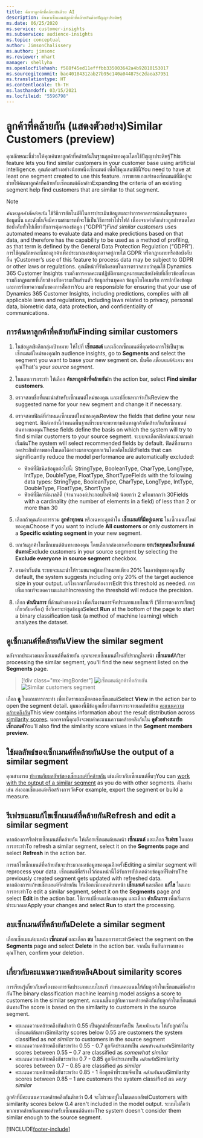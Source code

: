 ```yaml
---
title: ค้นหาลูกค้าที่คล้ายกันด้วย AI
description: ค้นหาเซ็กเมนต์ลูกค้าที่คล้ายกันด้วยปัญญาประดิษฐ์
ms.date: 06/25/2020
ms.service: customer-insights
ms.subservice: audience-insights
ms.topic: conceptual
author: JimsonChalissery
ms.author: jimsonc
ms.reviewer: mhart
manager: shellyha
ms.openlocfilehash: f588f45ed11efffbb335003642a4b92810153017
ms.sourcegitcommit: bae40184312ab27b95c140a044875c2daea37951
ms.translationtype: HT
ms.contentlocale: th-TH
ms.lasthandoff: 03/15/2021
ms.locfileid: "5596798"
---
```

# <a name="similar-customers-preview"></a><span data-ttu-id="bce59-103">ลูกค้าที่คล้ายกัน (แสดงตัวอย่าง)</span><span class="sxs-lookup"><span data-stu-id="bce59-103">Similar Customers (preview)</span></span>

<span data-ttu-id="bce59-104">คุณลักษณะนี้ช่วยให้คุณค้นหาลูกค้าที่คล้ายกันในฐานลูกค้าของคุณโดยใช้ปัญญาประดิษฐ์</span><span class="sxs-lookup"><span data-stu-id="bce59-104">This feature lets you find similar customers in your customer base using artificial intelligence.</span></span> <span data-ttu-id="bce59-105">คุณต้องสร้างอย่างน้อยหนึ่งเซ็กเมนต์ เพื่อใช้คุณสมบัตินี้</span><span class="sxs-lookup"><span data-stu-id="bce59-105">You need to have at least one segment created to use this feature.</span></span> <span data-ttu-id="bce59-106">การขยายเกณฑ์ของเซ็กเมนต์ที่มีอยู่จะช่วยให้ค้นหาลูกค้าที่คล้ายกับเซ็กเมนต์ดังกล่าว</span><span class="sxs-lookup"><span data-stu-id="bce59-106">Expanding the criteria of an existing segment help find customers that are similar to that segment.</span></span>

> [!NOTE]
> <span data-ttu-id="bce59-107">*ค้นหาลูกค้าที่คล้ายกัน* ใช้วิธีการอัตโนมัติในการประเมินข้อมูลและทำการคาดการณ์บนพื้นฐานของข้อมูลนั้น และดังนั้นจึงมีความสามารถที่จะใช้เป็นวิธีการทำโปรไฟล์ เนื่องจากคำดังกล่าวถูกกำหนดโดยข้อบังคับทั่วไปเกี่ยวกับการคุ้มครองข้อมูล ("GDPR")</span><span class="sxs-lookup"><span data-stu-id="bce59-107">*Find similar customers* uses automated means to evaluate data and make predictions based on that data, and therefore has the capability to be used as a method of profiling, as that term is defined by the General Data Protection Regulation (“GDPR”).</span></span> <span data-ttu-id="bce59-108">การใช้คุณลักษณะนี้ของลูกค้าเพื่อประมวลผลข้อมูลอาจอยู่ภายใต้ GDPR หรือกฎหมายหรือข้อบังคับอื่น ๆ</span><span class="sxs-lookup"><span data-stu-id="bce59-108">Customer’s use of this feature to process data may be subject to GDPR or other laws or regulations.</span></span> <span data-ttu-id="bce59-109">คุณมีหน้าที่รับผิดชอบในการตรวจสอบว่าคุณใช้ Dynamics 365 Customer Insights รวมถึงการคาดคะเนปฏิบัติตามกฎหมายและข้อบังคับที่เกี่ยวข้องทั้งหมด รวมถึงกฎหมายที่เกี่ยวข้องกับความเป็นส่วนตัว ข้อมูลส่วนบุคคล ข้อมูลไบโอเมตริก การปกป้องข้อมูล และการรักษาความลับของการสื่อสาร</span><span class="sxs-lookup"><span data-stu-id="bce59-109">You are responsible for ensuring that your use of Dynamics 365 Customer Insights, including predictions, complies with all applicable laws and regulations, including laws related to privacy, personal data, biometric data, data protection, and confidentiality of communications.</span></span>

## <a name="finding-similar-customers"></a><span data-ttu-id="bce59-110">การค้นหาลูกค้าที่คล้ายกัน</span><span class="sxs-lookup"><span data-stu-id="bce59-110">Finding similar customers</span></span>

1. <span data-ttu-id="bce59-111">ในข้อมูลเชิงลึกกลุ่มเป้าหมาย ให้ไปที่ **เซ็กเมนต์** และเลือกเซ็กเมนต์ที่คุณต้องการใช้เป็นฐานเซ็กเมนต์ใหม่ของคุณ</span><span class="sxs-lookup"><span data-stu-id="bce59-111">In audience insights, go to **Segments** and select the segment you want to base your new segment on.</span></span> <span data-ttu-id="bce59-112">นั่นคือ *เซ็กเมนต์ต้นทาง* ของคุณ</span><span class="sxs-lookup"><span data-stu-id="bce59-112">That's your *source segment*.</span></span>

1. <span data-ttu-id="bce59-113">ในแถบการกระทำ ให้เลือก **ค้นหาลูกค้าที่คล้ายกัน**</span><span class="sxs-lookup"><span data-stu-id="bce59-113">In the action bar, select **Find similar customers**.</span></span>

1. <span data-ttu-id="bce59-114">ตรวจสอบชื่อที่แนะนำสำหรับเซ็กเมนต์ใหม่ของคุณ และเปลี่ยนหากจำเป็น</span><span class="sxs-lookup"><span data-stu-id="bce59-114">Review the suggested name for your new segment and change it if necessary.</span></span>

1. <span data-ttu-id="bce59-115">ตรวจสอบฟิลด์ที่กำหนดเซ็กเมนต์ใหม่ของคุณ</span><span class="sxs-lookup"><span data-stu-id="bce59-115">Review the fields that define your new segment.</span></span> <span data-ttu-id="bce59-116">ฟิลด์เหล่านี้กำหนดพื้นฐานที่ระบบจะพยายามค้นหาลูกค้าที่คล้ายกันกับเซ็กเมนต์ต้นทางของคุณ</span><span class="sxs-lookup"><span data-stu-id="bce59-116">These fields define the basis on which the system will try to find similar customers to your source segment.</span></span> <span data-ttu-id="bce59-117">ระบบจะเลือกฟิลด์แนะนำตามค่าเริ่มต้น</span><span class="sxs-lookup"><span data-stu-id="bce59-117">The system will select recommended fields by default.</span></span>
  <span data-ttu-id="bce59-118">ฟิลด์ที่สามารถลดประสิทธิภาพของโมเดลได้อย่างมากจะถูกยกเว้นโดยอัตโนมัติ:</span><span class="sxs-lookup"><span data-stu-id="bce59-118">Fields that can significantly reduce the model performance are automatically excluded:</span></span>
  
   - <span data-ttu-id="bce59-119">ฟิลด์ที่มีชนิดข้อมูลต่อไปนี้: StringType, BooleanType, CharType, LongType, IntType, DoubleType, FloatType, ShortType</span><span class="sxs-lookup"><span data-stu-id="bce59-119">Fields with the following data types: StringType, BooleanType, CharType, LongType, IntType, DoubleType, FloatType, ShortType</span></span>
   - <span data-ttu-id="bce59-120">ฟิลด์ที่มีคาร์ดินาลลิตี้ (จำนวนองค์ประกอบในฟิลด์) น้อยกว่า 2 หรือมากกว่า 30</span><span class="sxs-lookup"><span data-stu-id="bce59-120">Fields with a cardinality (the number of elements in a field) of less than 2 or more than 30</span></span>

1. <span data-ttu-id="bce59-121">เลือกถ้าคุณต้องการรวม **ลูกค้าทุกคน** หรือเฉพาะลูกค้าใน **เซ็กเมนต์ที่มีอยู่เฉพาะ** ในเซ็กเมนต์ใหม่ของคุณ</span><span class="sxs-lookup"><span data-stu-id="bce59-121">Choose if you want to include **All customers** or only customers in a **Specific existing segment** in your new segment.</span></span>

1. <span data-ttu-id="bce59-122">ยกเว้นลูกค้าในเซ็กเมนต์ต้นทางของคุณ โดยเลือกกล่องกาเครื่องหมาย **ยกเว้นทุกคนในเซ็กเมนต์ต้นทาง**</span><span class="sxs-lookup"><span data-stu-id="bce59-122">Exclude customers in your source segment by selecting the **Exclude everyone in source segment** checkbox.</span></span>

1. <span data-ttu-id="bce59-123">ตามค่าเริ่มต้น ระบบจะแนะนำให้รวมขนาดผู้ชมเป้าหมายเพียง 20% ในเอาต์พุตของคุณ</span><span class="sxs-lookup"><span data-stu-id="bce59-123">By default, the system suggests including only 20% of the target audience size in your output.</span></span> <span data-ttu-id="bce59-124">แก้ไขเกณฑ์นี้ตามต้องการ</span><span class="sxs-lookup"><span data-stu-id="bce59-124">Edit this threshold as needed.</span></span> <span data-ttu-id="bce59-125">การเพิ่มเกณฑ์จะลดความแม่นยำ</span><span class="sxs-lookup"><span data-stu-id="bce59-125">Increasing the threshold will reduce the precision.</span></span>

1. <span data-ttu-id="bce59-126">เลือก **ดำเนินการ** ที่ด้านล่างของหน้า เพื่อเริ่มงานการจัดประเภทแบบไบนารี (วิธีการของการเรียนรู้เกี่ยวกับเครื่อง) ซึ่งวิเคราะห์ชุดข้อมูล</span><span class="sxs-lookup"><span data-stu-id="bce59-126">Select **Run** at the bottom of the page to start a binary classification task (a method of machine learning) which analyzes the dataset.</span></span>

## <a name="view-the-similar-segment"></a><span data-ttu-id="bce59-127">ดูเซ็กเมนต์ที่คล้ายกัน</span><span class="sxs-lookup"><span data-stu-id="bce59-127">View the similar segment</span></span>

<span data-ttu-id="bce59-128">หลังจากประมวลผลเซ็กเมนต์ที่คล้ายกัน คุณจะพบเซ็กเมนต์ใหม่ที่ปรากฏในหน้า **เซ็กเมนต์**</span><span class="sxs-lookup"><span data-stu-id="bce59-128">After processing the similar segment, you'll find the new segment listed on the **Segments** page.</span></span>

> [!div class="mx-imgBorder"]
> <span data-ttu-id="bce59-129">![เซ็กเมนต์ลูกค้าที่คล้ายกัน](media/expanded-segment.png "เซ็กเมนต์ลูกค้าที่คล้ายกัน")</span><span class="sxs-lookup"><span data-stu-id="bce59-129">![Similar customers segment](media/expanded-segment.png "Similar customers segment")</span></span>

<span data-ttu-id="bce59-130">เลือก **ดู** ในแถบการกระทำ เพื่อเปิดรายละเอียดของเซ็กเมนต์</span><span class="sxs-lookup"><span data-stu-id="bce59-130">Select **View** in the action bar to open the segment detail.</span></span> <span data-ttu-id="bce59-131">มุมมองนี้มีข้อมูลเกี่ยวกับการกระจายผลลัพธ์ข้าม [คะแนนความคล้ายคลึงกัน](#about-similarity-scores)</span><span class="sxs-lookup"><span data-stu-id="bce59-131">This view contains information about the result distribution across [similarity scores](#about-similarity-scores).</span></span> <span data-ttu-id="bce59-132">นอกจากนี้คุณยังจะพบค่าคะแนนความคล้ายคลึงกันใน **ดูตัวอย่างสมาชิกเซ็กเมนต์**</span><span class="sxs-lookup"><span data-stu-id="bce59-132">You'll also find the similarity score values in the **Segment members preview**.</span></span>

## <a name="use-the-output-of-a-similar-segment"></a><span data-ttu-id="bce59-133">ใช้ผลลัพธ์ของเซ็กเมนต์ที่คล้ายกัน</span><span class="sxs-lookup"><span data-stu-id="bce59-133">Use the output of a similar segment</span></span>

<span data-ttu-id="bce59-134">คุณสามารถ [ทำงานกับผลลัพธ์ของเซ็กเมนต์ที่คล้ายกัน](segments.md) เช่นเดียวกับเซ็กเมนต์อื่นๆ</span><span class="sxs-lookup"><span data-stu-id="bce59-134">You can [work with the output of a similar segment](segments.md) as you do with other segments.</span></span> <span data-ttu-id="bce59-135">ตัวอย่างเช่น ส่งออกเซ็กเมนต์หรือสร้างการวัด</span><span class="sxs-lookup"><span data-stu-id="bce59-135">For example, export the segment or build a measure.</span></span>

## <a name="refresh-and-edit-a-similar-segment"></a><span data-ttu-id="bce59-136">รีเฟรชและแก้ไขเซ็กเมนต์ที่คล้ายกัน</span><span class="sxs-lookup"><span data-stu-id="bce59-136">Refresh and edit a similar segment</span></span>

<span data-ttu-id="bce59-137">หากต้องการรีเฟรชเซ็กเมนต์ที่คล้ายกัน ให้เลือกเซ็กเมนต์บนหน้า **เซ็กเมนต์** และเลือก **รีเฟรช** ในแถบการกระทำ</span><span class="sxs-lookup"><span data-stu-id="bce59-137">To refresh a similar segment, select it on the **Segments** page and select **Refresh** in the action bar.</span></span>

<span data-ttu-id="bce59-138">การแก้ไขเซ็กเมนต์ที่คล้ายกันจะประมวลผลข้อมูลของคุณอีกครั้ง</span><span class="sxs-lookup"><span data-stu-id="bce59-138">Editing a similar segment will reprocess your data.</span></span> <span data-ttu-id="bce59-139">เซ็กเมนต์ที่สร้างไว้ก่อนหน้านี้ได้รับการอัปเดตด้วยข้อมูลที่รีเฟรช</span><span class="sxs-lookup"><span data-stu-id="bce59-139">The previously created segment gets updated with refreshed data.</span></span>    
<span data-ttu-id="bce59-140">หากต้องการแก้หขเซ็กเมนต์ที่คล้ายกัน ให้เลือกเซ็กเมนต์บนหน้า **เซ็กเมนต์** และเลือก **แก้ไข** ในแถบการกระทำ</span><span class="sxs-lookup"><span data-stu-id="bce59-140">To edit a similar segment, select it on the **Segments** page and select **Edit** in the action bar.</span></span> <span data-ttu-id="bce59-141">ใช้การเปลี่ยนแปลงของคุณ และเลือก **ดำเนินการ** เพื่อเริ่มการประมวลผล</span><span class="sxs-lookup"><span data-stu-id="bce59-141">Apply your changes and select **Run** to start the processing.</span></span>

## <a name="delete-a-similar-segment"></a><span data-ttu-id="bce59-142">ลบเซ็กเมนต์ที่คล้ายกัน</span><span class="sxs-lookup"><span data-stu-id="bce59-142">Delete a similar segment</span></span>

<span data-ttu-id="bce59-143">เลือกเซ็กเมนต์บนหน้า **เซ็กเมนต์** และเลือก **ลบ** ในแถบการกระทำ</span><span class="sxs-lookup"><span data-stu-id="bce59-143">Select the segment on the **Segments** page and select **Delete** in the action bar.</span></span> <span data-ttu-id="bce59-144">จากนั้น ยืนยันการลบของคุณ</span><span class="sxs-lookup"><span data-stu-id="bce59-144">Then, confirm your deletion.</span></span>

## <a name="about-similarity-scores"></a><span data-ttu-id="bce59-145">เกี่ยวกับคะแนนความคล้ายคลึง</span><span class="sxs-lookup"><span data-stu-id="bce59-145">About similarity scores</span></span>

<span data-ttu-id="bce59-146">การเรียนรู้เกี่ยวกับเครื่องของการจัดประเภทแบบไบนารี กำหนดคะแนนให้กับลูกค้าในเซ็กเมนต์ที่คล้ายกัน</span><span class="sxs-lookup"><span data-stu-id="bce59-146">The binary classification machine learning model assigns a score to customers in the similar segment.</span></span> <span data-ttu-id="bce59-147">คะแนนขึ้นอยู่กับความคล้ายคลึงกันกับลูกค้าในเซ็กเมนต์ต้นทาง</span><span class="sxs-lookup"><span data-stu-id="bce59-147">The score is based on the similarity to customers in the source segment.</span></span>

- <span data-ttu-id="bce59-148">คะแนนความคล้ายคลึงกันต่ำกว่า 0.55 เป็นลูกค้าที่ระบบจัดเป็น *ไม่เหมือนกัน* ให้กับลูกค้าในเซ็กเมนต์ต้นทาง</span><span class="sxs-lookup"><span data-stu-id="bce59-148">Similarity scores below 0.55 are customers the system classified as *not similar* to customers in the source segment</span></span>
- <span data-ttu-id="bce59-149">คะแนนความคล้ายคลึงกันระหว่าง 0.55 - 0.7 ถูกจัดประเภทเป็น *ค่อนข้างคล้ายกัน*</span><span class="sxs-lookup"><span data-stu-id="bce59-149">Similarity scores between 0.55 – 0.7 are classified as *somewhat similar*</span></span>
- <span data-ttu-id="bce59-150">คะแนนความคล้ายคลึงกันระหว่าง 0.7 - 0.85 ถูกจัดประเภทเป็น *คล้ายกัน*</span><span class="sxs-lookup"><span data-stu-id="bce59-150">Similarity scores between 0.7 – 0.85 are classified as *similar*</span></span>
- <span data-ttu-id="bce59-151">คะแนนความคล้ายคลึงกันระหว่าง 0.85 - 1 คือลูกค้าที่ระบบจัดเป็น *คล้ายกันมาก*</span><span class="sxs-lookup"><span data-stu-id="bce59-151">Similarity scores between 0.85 – 1 are customers the system classified as *very similar*</span></span>

<span data-ttu-id="bce59-152">ลูกค้าที่มีคะแนนความคล้ายคลึงกันต่ำกว่า 0.4 จะไม่รวมอยู่ในโมเดลผลลัพธ์</span><span class="sxs-lookup"><span data-stu-id="bce59-152">Customers with similarity scores below 0.4 aren't included in the model output.</span></span> <span data-ttu-id="bce59-153">ระบบไม่ถือว่าพวกเขาคล้ายกันมากพอสำหรับเซ็กเมนต์ต้นทาง</span><span class="sxs-lookup"><span data-stu-id="bce59-153">The system doesn't consider them similar enough to the source segment.</span></span>


[!INCLUDE[footer-include](../includes/footer-banner.md)]